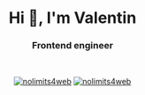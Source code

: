 <h1 align="center">Hi 👋, I'm Valentin</h1>
<h3 align="center">Frontend engineer</h3>
<br/>
<p align="center">
    <a href="https://www.linkedin.com/in/kruglikov-valentin" target="blank"><img src="https://img.shields.io/badge/linkedin-%230077B5.svg?style=for-the-badge&logo=linkedin&logoColor=white" alt="nolimits4web" /></a>
    <a href="https://t.me/devn1" target="blank"><img src="https://img.shields.io/badge/Telegram-2CA5E0?style=for-the-badge&logo=telegram&logoColor=white" alt="nolimits4web" /></a>
</p>
